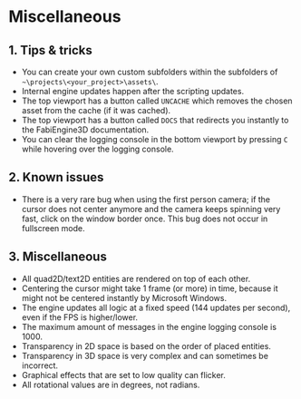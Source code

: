 # Miscellaneous

## 1. Tips & tricks

- You can create your own custom subfolders within the subfolders of `~\projects\<your_project>\assets\`.
- Internal engine updates happen after the scripting updates.
- The top viewport has a button called `UNCACHE` which removes the chosen asset from the cache (if it was cached).
- The top viewport has a button called `DOCS` that redirects you instantly to the FabiEngine3D documentation.
- You can clear the logging console in the bottom viewport by pressing `C` while hovering over the logging console.

## 2. Known issues

- There is a very rare bug when using the first person camera; if the cursor does not center anymore and the camera keeps spinning very fast, click on the window border once. This bug does not occur in fullscreen mode.

## 3. Miscellaneous

- All quad2D/text2D entities are rendered on top of each other.
- Centering the cursor might take 1 frame (or more) in time, because it might not be centered instantly by Microsoft Windows.
- The engine updates all logic at a fixed speed (144 updates per second), even if the FPS is higher/lower.
- The maximum amount of messages in the engine logging console is 1000.
- Transparency in 2D space is based on the order of placed entities.
- Transparency in 3D space is very complex and can sometimes be incorrect.
- Graphical effects that are set to low quality can flicker.
- All rotational values are in degrees, not radians.
